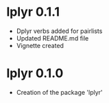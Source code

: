 # lplyr 0.1.1

* Dplyr verbs added for pairlists
* Updated README.md file
* Vignette created


# lplyr 0.1.0

* Creation of the package 'lplyr'